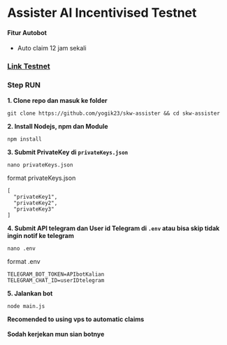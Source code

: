 # Assister AI Incentivised Testnet

#### Fitur Autobot
- Auto claim 12 jam sekali

### [Link Testnet](https://build.assisterr.ai/?ref=666478c979d736dc29550601)

### Step RUN

**1. Clone repo dan masuk ke folder**
```
git clone https://github.com/yogik23/skw-assister && cd skw-assister
```
**2. Install Nodejs, npm dan Module**
```
npm install
```
**3. Submit PrivateKey di `privateKeys.json`**
```
nano privateKeys.json
```
format privateKeys.json
```
[
  "privateKey1",
  "privateKey2",
  "privateKey3"
]
```
**4. Submit API telegram dan User id Telegram di `.env` atau bisa skip tidak ingin notif ke telegram**
```
nano .env
```
format .env
```
TELEGRAM_BOT_TOKEN=APIbotKalian
TELEGRAM_CHAT_ID=userIDtelegram
```
**5. Jalankan bot**
```
node main.js
```

**Recomended to using vps to automatic claims** \
\
**Sodah kerjekan mun sian botnye**
